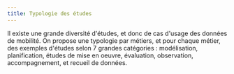 ```yaml
---
title: Typologie des études
---
```


Il existe une grande diversité d'études, et donc de cas d'usage des données de mobilité.
On propose une typologie par métiers, et pour chaque métier, des exemples d'études selon 7 grandes catégories : modélisation, planification, études de mise en oeuvre, évaluation, observation, accompagnement, et recueil de données.
